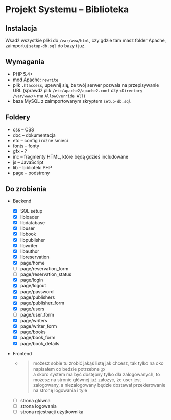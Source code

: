 # Projekt Systemu – Biblioteka

## Instalacja

Wsadź wszystkie pliki do `/var/www/html`, czy gdzie tam masz folder Apache, zaimportuj `setup-db.sql` do bazy i już.

## Wymagania

- PHP 5.4+
- mod Apache: `rewrite`
- plik `.htaccess`, upewnij się, że twój serwer pozwala na przepisywanie URL (sprawdź plik `/etc/apache2/apache2.conf` czy `<Directory /var/www/>` ma `AllowOverride All`)
- baza MySQL z zaimportowanym skryptem `setup-db.sql`

## Foldery

- css – CSS
- doc – dokumentacja
- etc – config i różne śmieci
- fonts – fonty
- gfx – ?
- inc – fragmenty HTML, które będą gdzieś includowane
- js – JavaScript
- lib – biblioteki PHP
- page – podstrony

## Do zrobienia

- Backend
	- [x] SQL setup
	- [x] libloader
	- [x] libdatabase
	- [x] libuser
	- [x] libbook
	- [x] libpublisher
	- [x] libwriter
	- [x] libauthor
	- [x] libreservation
	- [x] page/home
	- [ ] page/reservation_form
	- [ ] page/reservation_status
	- [x] page/login
	- [x] page/logout
	- [x] page/password
	- [x] page/publishers
	- [x] page/publisher_form
	- [x] page/users
	- [ ] page/user_form
	- [x] page/writers
	- [x] page/writer_form
	- [x] page/books
	- [x] page/book_form
	- [x] page/book_details
- Frontend

	- > możesz sobie tu zrobić jakąś listę jak chcesz, tak tylko na oko napisałem co bedzie potrzebne ;p  
	  > a skoro system ma być dostępny tylko dla zalogowanych, to możesz na stronie głównej już założyć, że user jest zalogowany, a niezalogowany będzie dostawał przekierowanie na stronę logowania i tyle

	- [ ] strona główna
	- [ ] strona logowania
	- [ ] strona rejestracji użytkownika
